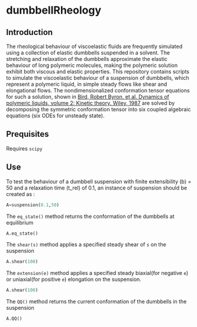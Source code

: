 # dumbbellRheology

## Introduction
The rheological behaviour of viscoelastic fluids are frequently simulated using a collection of elastic dumbbells suspended in a solvent. The stretching and relaxation of the dumbbells approximate the elastic behaviour of long polymeric molecules, making the polymeric solution exhibit both viscous and elastic properties. This repository contains scripts to simulate the viscoelastic behaviour of a suspension of dumbbells, which represent a polymeric liquid, in simple steady flows like shear and elongational flows. The nondimensionalized conformation tensor equations for such a solution, shown in [Bird, Robert Byron, et al. Dynamics of polymeric liquids, volume 2: Kinetic theory. Wiley, 1987](https://orbit.dtu.dk/en/publications/dynamics-of-polymeric-liquids-volume-2-kinetic-theory-2nd-edition) are solved by decomposing the symmetric conformation tensor into six coupled algebraic equations (six ODEs for unsteady state).

## Prequisites
Requires `scipy`

## Use

To test the behaviour of a dumbbell suspension with finite extensibility (b) = 50 and a relaxation time (t_rel) of 0.1, an instance of suspension should be created as :
```python
A=suspension(0.1,50)
```
The `eq_state()` method returns the conformation of the dumbbells at equilibrium

```python
A.eq_state()
```
The `shear(s)` method applies a specified steady shear of `s` on the suspension

```python
A.shear(100)
```
The `extension(e)` method applies a specified steady biaxial(for negative `e`) or uniaxial(for positive `e`) elongation on the suspension.

```python
A.shear(100)
```

The `QQ()` method returns the current conformation of the dumbbells in the suspension

```python
A.QQ()
```
